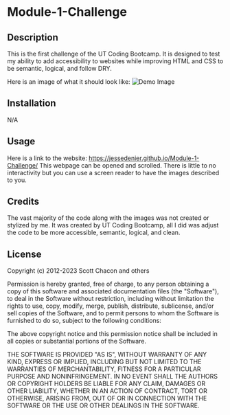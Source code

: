 # Module-1-Challenge

## Description

This is the first challenge of the UT Coding Bootcamp. It is designed to test my ability to add accessibility to websites while improving HTML and CSS to be semantic, logical, and follow DRY.

Here is an image of what it should look like:
![Demo Image](https://github.com/JesseDenier/Module-1-Challenge/assets/149531516/ec045dba-19ba-4629-b8ed-edde7a28906b)


## Installation

N/A

## Usage

Here is a link to the website: https://jessedenier.github.io/Module-1-Challenge/
This webpage can be opened and scrolled. There is little to no interactivity but you can use a screen reader to have the images described to you.

## Credits

The vast majority of the code along with the images was not created or stylized by me. It was created by UT Coding Bootcamp, all I did was adjust the code to be more accessible, semantic, logical, and clean.

## License

Copyright (c) 2012-2023 Scott Chacon and others

Permission is hereby granted, free of charge, to any person obtaining
a copy of this software and associated documentation files (the
"Software"), to deal in the Software without restriction, including
without limitation the rights to use, copy, modify, merge, publish,
distribute, sublicense, and/or sell copies of the Software, and to
permit persons to whom the Software is furnished to do so, subject to
the following conditions:

The above copyright notice and this permission notice shall be
included in all copies or substantial portions of the Software.

THE SOFTWARE IS PROVIDED "AS IS", WITHOUT WARRANTY OF ANY KIND,
EXPRESS OR IMPLIED, INCLUDING BUT NOT LIMITED TO THE WARRANTIES OF
MERCHANTABILITY, FITNESS FOR A PARTICULAR PURPOSE AND
NONINFRINGEMENT. IN NO EVENT SHALL THE AUTHORS OR COPYRIGHT HOLDERS BE
LIABLE FOR ANY CLAIM, DAMAGES OR OTHER LIABILITY, WHETHER IN AN ACTION
OF CONTRACT, TORT OR OTHERWISE, ARISING FROM, OUT OF OR IN CONNECTION
WITH THE SOFTWARE OR THE USE OR OTHER DEALINGS IN THE SOFTWARE.